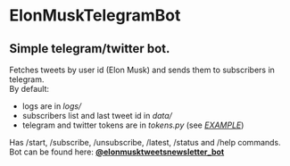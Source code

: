 # ElonMuskTelegramBot
## Simple telegram/twitter bot.  
Fetches tweets by user id (Elon Musk) and sends them to subscribers in telegram.  
By default:
- logs are in *logs/*
- subscribers list and last tweet id in *data/*
- telegram and twitter tokens are in *tokens.py* (see *[EXAMPLE](tokensEXAMPLE.py)*)

Has /start, /subscribe, /unsubscribe, /latest, /status and /help commands.  
Bot can be found here: **[@elonmusktweetsnewsletter_bot](https://t.me/elonmusktweetsnewsletter_bot)**